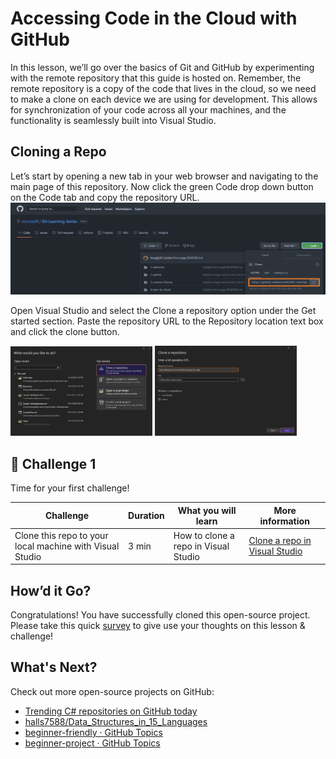 ﻿# Accessing Code in the Cloud with GitHub
In this lesson, we’ll go over the basics of Git and GitHub by experimenting with the remote repository that this guide is hosted on. Remember, the remote repository is a copy of the code that lives in the cloud, so we need to make a clone on each device we are using for development. This allows for synchronization of your code across all your machines, and the functionality is seamlessly built into Visual Studio.

## Cloning a Repo
Let’s start by opening a new tab in your web browser and navigating to the main page of this repository. Now click the green Code drop down button on the Code tab and copy the repository URL. 
 ![Clone from GitHub](images/clone-from-github.png)

Open Visual Studio and select the Clone a repository option under the Get started section. Paste the repository URL to the Repository location text box and click the clone button. 

<div>
<img src="images/get-started-clone-a-repository.png" alt="Get Started - Clone a repository" width="45%"/>
<img src="images/clone-a-repository.png" alt="Clone a repository" width="45%"/>
</div>
 
## 🚨 Challenge 1

Time for your first challenge!

| Challenge  | Duration   | What you will learn | More information |
| ------------------------------- | ----------- |  -------------------------------------- | - |
| Clone this repo to your local machine with Visual Studio | 3 min |  How to clone a repo in Visual Studio | [Clone a repo in Visual Studio](https://aka.ms/vsgitlearn-1-clone-repo) |


## How’d it Go?
Congratulations! You have successfully cloned this open-source project. 
Please take this quick [survey](https://aka.ms/vsgitlearn-1-survey) to give use your thoughts on this lesson & challenge!

## What's Next?
Check out more open-source projects on GitHub:
*	[Trending C# repositories on GitHub today](https://github.com/trending/c%23)
*	[halls7588/Data_Structures_in_15_Languages](https://github.com/halls7588/Data_Structures_in_15_Languages)
*	[beginner-friendly · GitHub Topics](https://github.com/topics/beginner-friendly?l=c%23)
*	[beginner-project · GitHub Topics](https://github.com/topics/beginner-project?l=c%23)
